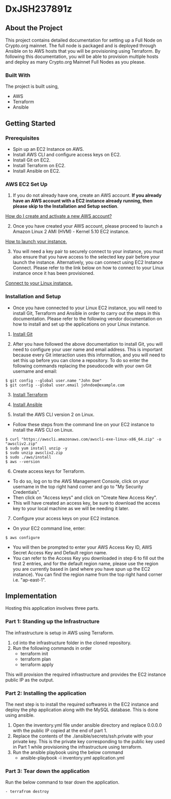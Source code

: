 # DxJSH237891z


## About the Project

This project contains detailed documentation for setting up a Full Node on Crypto.org mainnet. The full node is packaged and is deployed through Ansible on to AWS hosts that you will be provisioning using Terraform. By following this documentation, you will be able to provision multiple hosts and deploy as many Crypto.org Mainnet Full Nodes as you please.


### Built With

The project is built using,
* AWS
* Terraform
* Ansible


## Getting Started

### Prerequisites
* Spin up an EC2 Instance on AWS.
* Install AWS CLI and configure access keys on EC2.
* Install Git on EC2.
* Install Terraform on EC2.
* Install Ansible on EC2.

### AWS EC2 Set Up

1. If you do not already have one, create an AWS account. <b>If you already have an AWS account with a EC2 instance already running, then please skip to the Installation and Setup section</b>.

[How do I create and activate a new AWS account?](https://aws.amazon.com/premiumsupport/knowledge-center/create-and-activate-aws-account/) 

2. Once you have created your AWS account, please proceed to launch a Amazon Linux 2 AMI (HVM) - Kernel 5.10 EC2 instance.

[How to launch your instance.](https://docs.aws.amazon.com/AWSEC2/latest/UserGuide/LaunchingAndUsingInstances.html) 

3. You will need a key pair to securely connect to your instance, you must also ensure that you have access to the selected key pair before your launch the instance. Alternatively, you can connect using EC2 Instance Connect. Please refer to the link below on how to connect to your Linux instance once it has been provisioned.

[Connect to your Linux instance.](https://docs.aws.amazon.com/AWSEC2/latest/UserGuide/AccessingInstances.html) 


### Installation and Setup

* Once you have connected to your Linux EC2 instance, you will need to install Git, Terraform and Ansible in order to carry out the steps in this documentation. Please refer to the following vendor documentation on how to install and set up the applications on your Linux instance. 

1. [Install Git](https://www.atlassian.com/git/tutorials/install-git#linux)

2. After you have followed the above documentation to install Git, you will need to configure your user name and email address. This is important because every Git interaction uses this information, and you will need to set this up before you can clone a repository. To do so enter the following commands replacing the pseudocode with your own Git username and email:

```
$ git config --global user.name "John Doe"
$ git config --global user.email johndoe@example.com
```


3. [Install Terraform](https://www.terraform.io/downloads.html)

4. [Install Ansible](https://docs.ansible.com/ansible/latest/installation_guide/intro_installation.html)

5. Install the AWS CLI version 2 on Linux. 
- Follow these steps from the command line on your EC2 instance to install the AWS CLI on Linux.

```
$ curl "https://awscli.amazonaws.com/awscli-exe-linux-x86_64.zip" -o "awscliv2.zip" 
$ sudo yum install unzip -y
$ sudo unzip awscliv2.zip
$ sudo ./aws/install
$ aws --version
```

6. Create access keys for Terraform.
- To do so, log on to the AWS Management Console, click on your username in the top right hand corner and go to "My Security Credentials".
- Then click on "Access keys" and click on "Create New Access Key".
- This will have created an access key, be sure to download the access key to your local machine as we will be needing it later.

7. Configure your access keys on your EC2 instance.
- On your EC2 command line, enter:

```
$ aws configure 
```

- You will then be prompted to enter your AWS Access Key ID, AWS Secret Access Key and Default region name.
- You can refer to the Access Key you downloaded in step 6 to fill out the first 2 entries, and for the default region name, please use the region you are currently based in (and where you have spun up the EC2 instance). You can find the region name from the top right hand corner i.e. "ap-east-1".


## Implementation

Hosting this application involves three parts.

### Part 1: Standing up the Infrastructure

The infrastructure is setup in AWS using Terraform.

1. cd into the infrastructure folder in the cloned repository.
2. Run the following commands in order
    - terraform init
    - terraform plan
    - terraform apply

This will provision the required infrastructure and provides the EC2 instance public IP as the output.

### Part 2: Installing the application

The next step is to install the required softwares in the EC2 instance and deploy the php application along with the MySQL database. This is done using ansible.

1. Open the inventory.yml file under ansible directory and replace 0.0.0.0 with the public IP copied at the end of part 1.
2. Replace the contents of the ./ansible/secrets/ssh.private with your private key. This is the private key corresponding to the public key used in Part 1 while provisioning the infrastructure using terraform.
3. Run the ansible playbook using the below command
    - ansible-playbook -i inventory.yml application.yml

### Part 3: Tear down the application

Run the below command to tear down the application.

    - terrafrom destroy
